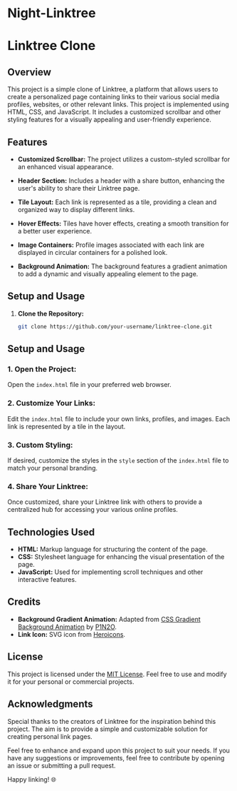 # Night-Linktree

# Linktree Clone

## Overview

This project is a simple clone of Linktree, a platform that allows users to create a personalized page containing links to their various social media profiles, websites, or other relevant links. This project is implemented using HTML, CSS, and JavaScript. It includes a customized scrollbar and other styling features for a visually appealing and user-friendly experience.

## Features

- **Customized Scrollbar:** The project utilizes a custom-styled scrollbar for an enhanced visual appearance.

- **Header Section:** Includes a header with a share button, enhancing the user's ability to share their Linktree page.

- **Tile Layout:** Each link is represented as a tile, providing a clean and organized way to display different links.

- **Hover Effects:** Tiles have hover effects, creating a smooth transition for a better user experience.

- **Image Containers:** Profile images associated with each link are displayed in circular containers for a polished look.

- **Background Animation:** The background features a gradient animation to add a dynamic and visually appealing element to the page.

## Setup and Usage

1. **Clone the Repository:**
   ```bash
   git clone https://github.com/your-username/linktree-clone.git
   ```
## Setup and Usage

### 1. Open the Project:

Open the `index.html` file in your preferred web browser.

### 2. Customize Your Links:

Edit the `index.html` file to include your own links, profiles, and images. Each link is represented by a tile in the layout.

### 3. Custom Styling:

If desired, customize the styles in the `style` section of the `index.html` file to match your personal branding.

### 4. Share Your Linktree:

Once customized, share your Linktree link with others to provide a centralized hub for accessing your various online profiles.

## Technologies Used

- **HTML:** Markup language for structuring the content of the page.
- **CSS:** Stylesheet language for enhancing the visual presentation of the page.
- **JavaScript:** Used for implementing scroll techniques and other interactive features.

## Credits

- **Background Gradient Animation:** Adapted from [CSS Gradient Background Animation](https://codepen.io/P1N2O/pen/pyBNzX) by [P1N2O](https://codepen.io/P1N2O).
- **Link Icon:** SVG icon from [Heroicons](https://heroicons.com/).

## License

This project is licensed under the [MIT License](LICENSE). Feel free to use and modify it for your personal or commercial projects.

## Acknowledgments

Special thanks to the creators of Linktree for the inspiration behind this project. The aim is to provide a simple and customizable solution for creating personal link pages.

Feel free to enhance and expand upon this project to suit your needs. If you have any suggestions or improvements, feel free to contribute by opening an issue or submitting a pull request.

Happy linking! 🌐
